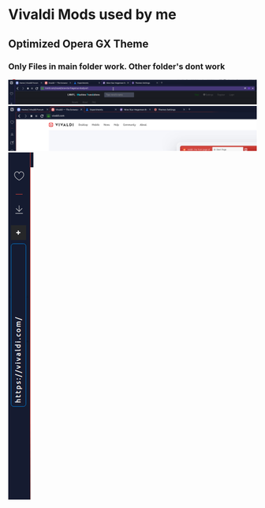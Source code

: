 # Vivaldi Mods used by me

## Optimized Opera GX Theme

### Only Files in main folder work. Other folder's dont work

![enter image description here](./vivaldi1.png)
![enter image description here](./vivaldi2.png)
![enter image description here](./vivaldi3.png)
